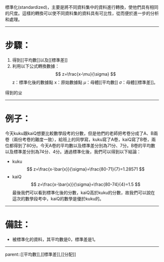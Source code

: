 標準化(standardized)，主要是將不同資料集中的資料進行轉換，使他們具有相同的尺度。這樣的轉換可以使不同資料集的資料具有可比性，從而便於進一步的分析和處理。
- - -
# 步驟：
1. 得到[[平均數]]以及[[標準差]]
2. 利用以下公式轉換數據：
$$
z=\frac{x-\mu}{\sigma}
$$
z：標準化後的數據點
x：原始數據點
$\mu$：母體[[平均數]]
$\sigma$：母體[[標準差]]。

得到的ㄓ
- - -
# 例子：
今天kuku跟kaiQ想要比較數學段考的分數，但是他們的老師把考卷分成了A、B兩卷（兩份考卷的難度一致），給班上的同學寫，kuku寫了A卷，kaiQ寫了B卷，兩位都得到了80分。今天A卷的平均數以及標準差分別為71分、7分。B卷的平均數以及標準差分別為74分、4分。通過標準化後，我們可以得到以下結論：
- kuku
$$
z=\frac{x-\bar{x}}{\sigma}=\frac{80-71}{7}=1.28571
$$
- kaiQ
$$
z=\frac{x-\bar{x}}{\sigma}=\frac{80-74}{4}=1.5
$$
最後我們可以看到標準化後的分數，kaiQ高於kuku的分數，故我們可以說在這次的數學段考中，kaiQ的數學是優於kuku的。
- - -
# 備註：
- 被標準化的資料，其平均數是0，標準差是1。
- - -
parent::[[平均數]],[[標準差]],[[分配]]